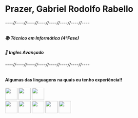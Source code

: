 <h1>Prazer, Gabriel Rodolfo Rabello</h1>

<div>
  <h6>----//----//----//----//----//----//----//----</h6>
  
  <h5>📚 Técnico em Informática (4ªFase)</h5>
  <h5>📣 Ingles Avançado</h5>
  
  <h6>----//----//----//----//----//----//----//----</h6>

  <h4>Algumas das linguagens na quais eu tenho experiência!!</h4>
  <img src="https://cdn.jsdelivr.net/gh/devicons/devicon/icons/python/python-original-wordmark.svg" width="40" height="40"/>
  <img src="https://cdn.jsdelivr.net/gh/devicons/devicon/icons/arduino/arduino-original-wordmark.svg" width="40" height="40"/>
  <img src="https://cdn.jsdelivr.net/gh/devicons/devicon@latest/icons/cplusplus/cplusplus-plain.svg" width="40" height="40"/><br>      
  <img src="https://cdn.jsdelivr.net/gh/devicons/devicon/icons/html5/html5-plain-wordmark.svg" width="40" height="40"/>
  <img src="https://cdn.jsdelivr.net/gh/devicons/devicon@latest/icons/css3/css3-plain-wordmark.svg" width="40" height="40"/>
  <img src="https://cdn.jsdelivr.net/gh/devicons/devicon@latest/icons/javascript/javascript-plain.svg" width="40" height="40"/>      
  <img src="https://cdn.jsdelivr.net/gh/devicons/devicon/icons/mysql/mysql-original-wordmark.svg" width="40" height="40"/>
  <img src="https://cdn.jsdelivr.net/gh/devicons/devicon@latest/icons/php/php-original.svg" width="40" height="40"/>       
</div>
